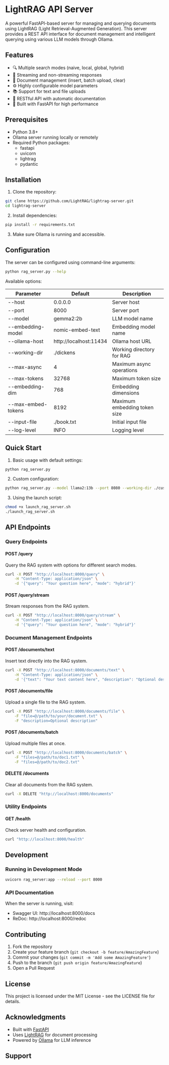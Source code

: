# LightRAG API Server

A powerful FastAPI-based server for managing and querying documents using LightRAG (Light Retrieval-Augmented Generation). This server provides a REST API interface for document management and intelligent querying using various LLM models through Ollama.

## Features

- 🔍 Multiple search modes (naive, local, global, hybrid)
- 📡 Streaming and non-streaming responses
- 📝 Document management (insert, batch upload, clear)
- ⚙️ Highly configurable model parameters
- 📚 Support for text and file uploads
- 🔧 RESTful API with automatic documentation
- 🚀 Built with FastAPI for high performance

## Prerequisites

- Python 3.8+
- Ollama server running locally or remotely
- Required Python packages:
  - fastapi
  - uvicorn
  - lightrag
  - pydantic

## Installation

1. Clone the repository:
```bash
git clone https://github.com/LightRAG/lightrag-server.git
cd lightrag-server
```

2. Install dependencies:
```bash
pip install -r requirements.txt
```

3. Make sure Ollama is running and accessible.

## Configuration

The server can be configured using command-line arguments:

```bash
python rag_server.py --help
```

Available options:

| Parameter | Default | Description |
|-----------|---------|-------------|
| --host | 0.0.0.0 | Server host |
| --port | 8000 | Server port |
| --model | gemma2:2b | LLM model name |
| --embedding-model | nomic-embed-text | Embedding model name |
| --ollama-host | http://localhost:11434 | Ollama host URL |
| --working-dir | ./dickens | Working directory for RAG |
| --max-async | 4 | Maximum async operations |
| --max-tokens | 32768 | Maximum token size |
| --embedding-dim | 768 | Embedding dimensions |
| --max-embed-tokens | 8192 | Maximum embedding token size |
| --input-file | ./book.txt | Initial input file |
| --log-level | INFO | Logging level |

## Quick Start

1. Basic usage with default settings:
```bash
python rag_server.py
```

2. Custom configuration:
```bash
python rag_server.py --model llama2:13b --port 8080 --working-dir ./custom_rag
```

3. Using the launch script:
```bash
chmod +x launch_rag_server.sh
./launch_rag_server.sh
```

## API Endpoints

### Query Endpoints

#### POST /query
Query the RAG system with options for different search modes.

```bash
curl -X POST "http://localhost:8000/query" \
    -H "Content-Type: application/json" \
    -d '{"query": "Your question here", "mode": "hybrid"}'
```

#### POST /query/stream
Stream responses from the RAG system.

```bash
curl -X POST "http://localhost:8000/query/stream" \
    -H "Content-Type: application/json" \
    -d '{"query": "Your question here", "mode": "hybrid"}'
```

### Document Management Endpoints

#### POST /documents/text
Insert text directly into the RAG system.

```bash
curl -X POST "http://localhost:8000/documents/text" \
    -H "Content-Type: application/json" \
    -d '{"text": "Your text content here", "description": "Optional description"}'
```

#### POST /documents/file
Upload a single file to the RAG system.

```bash
curl -X POST "http://localhost:8000/documents/file" \
    -F "file=@/path/to/your/document.txt" \
    -F "description=Optional description"
```

#### POST /documents/batch
Upload multiple files at once.

```bash
curl -X POST "http://localhost:8000/documents/batch" \
    -F "files=@/path/to/doc1.txt" \
    -F "files=@/path/to/doc2.txt"
```

#### DELETE /documents
Clear all documents from the RAG system.

```bash
curl -X DELETE "http://localhost:8000/documents"
```

### Utility Endpoints

#### GET /health
Check server health and configuration.

```bash
curl "http://localhost:8000/health"
```

## Development

### Running in Development Mode

```bash
uvicorn rag_server:app --reload --port 8000
```

### API Documentation

When the server is running, visit:
- Swagger UI: http://localhost:8000/docs
- ReDoc: http://localhost:8000/redoc

## Contributing

1. Fork the repository
2. Create your feature branch (`git checkout -b feature/AmazingFeature`)
3. Commit your changes (`git commit -m 'Add some AmazingFeature'`)
4. Push to the branch (`git push origin feature/AmazingFeature`)
5. Open a Pull Request

## License

This project is licensed under the MIT License - see the LICENSE file for details.

## Acknowledgments

- Built with [FastAPI](https://fastapi.tiangolo.com/)
- Uses [LightRAG](https://github.com/HKUDS/LightRAG) for document processing
- Powered by [Ollama](https://ollama.ai/) for LLM inference

## Support
